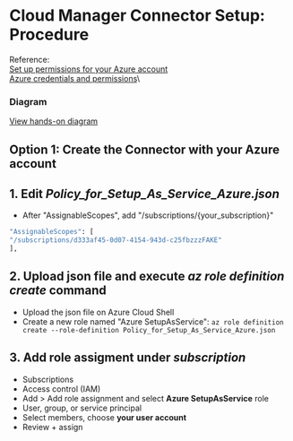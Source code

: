 # Cloud Manager Connector Setup: Procedure

Reference:\
[Set up permissions for your Azure account](https://docs.netapp.com/us-en/occm/task_creating_connectors_azure.html)\
[Azure credentials and permissions](https://docs.netapp.com/us-en/occm/concept_accounts_azure.html)\


### Diagram
[View hands-on diagram](https://github.com/maysay1999/aad/blob/main/cvo/220117_hands-on_diagram_cvo.pdf)

## Option 1: Create the Connector with your Azure account

## 1. Edit *Policy_for_Setup_As_Service_Azure.json*
- After "AssignableScopes", add "/subscriptions/{your_subscription}"

```bash
"AssignableScopes": [
"/subscriptions/d333af45-0d07-4154-943d-c25fbzzzFAKE"
],
```

## 2. Upload json file and execute *az role definition create* command

- Upload the json file on Azure Cloud Shell
- Create a new role named "Azure SetupAsService": `az role definition create --role-definition Policy_for_Setup_As_Service_Azure.json`

## 3. Add role assigment under *subscription*
- Subscriptions
- Access control (IAM)
- Add > Add role assignment and select **Azure SetupAsService** role
- User, group, or service principal 
- Select members, choose **your user account**
- Review + assign


